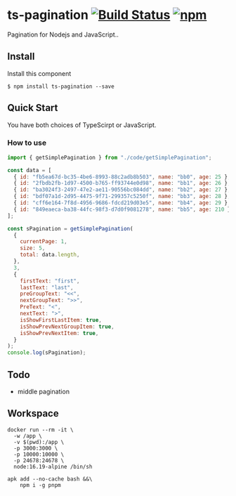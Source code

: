 # ts-pagination [![Build Status](https://travis-ci.org/BibbyChung/ts-pagination.svg?branch=master)](https://travis-ci.org/BibbyChung/ts-pagination) [![npm](https://img.shields.io/npm/v/ts-pagination.svg)](https://github.com/BibbyChung/ts-pagination)

Pagination for Nodejs and JavaScript..

## Install

Install this component

```shell
$ npm install ts-pagination --save
```

## Quick Start

You have both choices of TypeScirpt or JavaScript.

### How to use

```js
import { getSimplePagination } from "./code/getSimplePagination";

const data = [
  { id: "fb5ea67d-bc35-4be6-8993-88c2adb8b503", name: "bb0", age: 25 },
  { id: "2fbdb2fb-1d97-4500-b765-ff93744e0d98", name: "bb1", age: 26 },
  { id: "ba3024f3-2497-47e2-ae11-90556bc084dd", name: "bb2", age: 27 },
  { id: "bdf07a1d-2d95-4475-9f71-299357c5250f", name: "bb3", age: 28 },
  { id: "cff6e164-7f8d-4956-9686-fdcd219d03e5", name: "bb4", age: 29 },
  { id: "849eaeca-ba38-44fc-98f3-d7d0f9081278", name: "bb5", age: 210 },
];

const sPagination = getSimplePagination(
  {
    currentPage: 1,
    size: 5,
    total: data.length,
  },
  3,
  {
    firstText: "first",
    lastText: "last",
    preGroupText: "<<",
    nextGroupText: ">>",
    PreText: "<",
    nextText: ">",
    isShowFirstLastItem: true,
    isShowPrevNextGroupItem: true,
    isShowPrevNextItem: true,
  }
);
console.log(sPagination);
```

## Todo

- middle pagination

## Workspace

```
docker run --rm -it \
  -w /app \
  -v $(pwd):/app \
  -p 3000:3000 \
  -p 10000:10000 \
  -p 24678:24678 \
  node:16.19-alpine /bin/sh

apk add --no-cache bash &&\
	npm i -g pnpm
```
